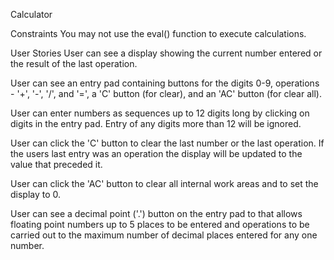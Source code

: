 Calculator


Constraints
You may not use the eval() function to execute calculations.

User Stories
 User can see a display showing the current number entered or the result of the last operation.
 
 User can see an entry pad containing buttons for the digits 0-9, operations - '+', '-', '/', and '=', a 'C' button (for clear), and an 'AC' button (for clear all).
 
 User can enter numbers as sequences up to 12 digits long by clicking on digits in the entry pad. Entry of any digits more than 12 will be ignored.
 
 User can click the 'C' button to clear the last number or the last operation. If the users last entry was an operation the display will be updated to the value that preceded it.
 
 User can click the 'AC' button to clear all internal work areas and to set the display to 0.
 
 User can see a decimal point ('.') button on the entry pad to that allows floating point numbers up to 5 places to be entered and operations to be carried out to the maximum number of decimal places entered for any one number.
